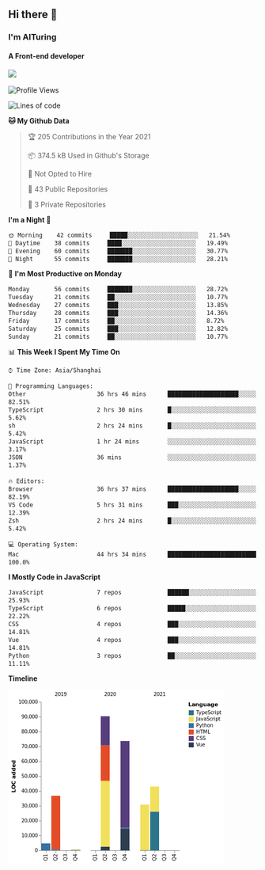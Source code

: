 ## Hi there 👋
### I'm AITuring
#### A Front-end developer

<img src="./dhx.gif" width="400px"/>

<!--START_SECTION:waka-->
![Profile Views](http://img.shields.io/badge/Profile%20Views-0-blue)

![Lines of code](https://img.shields.io/badge/From%20Hello%20World%20I%27ve%20Written-279667%20lines%20of%20code-blue)

**🐱 My Github Data** 

> 🏆 205 Contributions in the Year 2021
 > 
> 📦 374.5 kB Used in Github's Storage 
 > 
> 🚫 Not Opted to Hire
 > 
> 📜 43 Public Repositories 
 > 
> 🔑 3 Private Repositories  
 > 
**I'm a Night 🦉** 

```text
🌞 Morning    42 commits     █████░░░░░░░░░░░░░░░░░░░░   21.54% 
🌆 Daytime    38 commits     ████░░░░░░░░░░░░░░░░░░░░░   19.49% 
🌃 Evening    60 commits     ███████░░░░░░░░░░░░░░░░░░   30.77% 
🌙 Night      55 commits     ███████░░░░░░░░░░░░░░░░░░   28.21%

```
📅 **I'm Most Productive on Monday** 

```text
Monday       56 commits     ███████░░░░░░░░░░░░░░░░░░   28.72% 
Tuesday      21 commits     ██░░░░░░░░░░░░░░░░░░░░░░░   10.77% 
Wednesday    27 commits     ███░░░░░░░░░░░░░░░░░░░░░░   13.85% 
Thursday     28 commits     ███░░░░░░░░░░░░░░░░░░░░░░   14.36% 
Friday       17 commits     ██░░░░░░░░░░░░░░░░░░░░░░░   8.72% 
Saturday     25 commits     ███░░░░░░░░░░░░░░░░░░░░░░   12.82% 
Sunday       21 commits     ██░░░░░░░░░░░░░░░░░░░░░░░   10.77%

```


📊 **This Week I Spent My Time On** 

```text
⌚︎ Time Zone: Asia/Shanghai

💬 Programming Languages: 
Other                    36 hrs 46 mins      ████████████████████░░░░░   82.51% 
TypeScript               2 hrs 30 mins       █░░░░░░░░░░░░░░░░░░░░░░░░   5.62% 
sh                       2 hrs 24 mins       █░░░░░░░░░░░░░░░░░░░░░░░░   5.42% 
JavaScript               1 hr 24 mins        ░░░░░░░░░░░░░░░░░░░░░░░░░   3.17% 
JSON                     36 mins             ░░░░░░░░░░░░░░░░░░░░░░░░░   1.37%

🔥 Editors: 
Browser                  36 hrs 37 mins      ████████████████████░░░░░   82.19% 
VS Code                  5 hrs 31 mins       ███░░░░░░░░░░░░░░░░░░░░░░   12.39% 
Zsh                      2 hrs 24 mins       █░░░░░░░░░░░░░░░░░░░░░░░░   5.42%

💻 Operating System: 
Mac                      44 hrs 34 mins      █████████████████████████   100.0%

```

**I Mostly Code in JavaScript** 

```text
JavaScript               7 repos             ██████░░░░░░░░░░░░░░░░░░░   25.93% 
TypeScript               6 repos             █████░░░░░░░░░░░░░░░░░░░░   22.22% 
CSS                      4 repos             ███░░░░░░░░░░░░░░░░░░░░░░   14.81% 
Vue                      4 repos             ███░░░░░░░░░░░░░░░░░░░░░░   14.81% 
Python                   3 repos             ██░░░░░░░░░░░░░░░░░░░░░░░   11.11%

```


**Timeline**

![Chart not found](https://raw.githubusercontent.com/AITuring/AITuring/main/charts/bar_graph.png) 


<!--END_SECTION:waka-->


